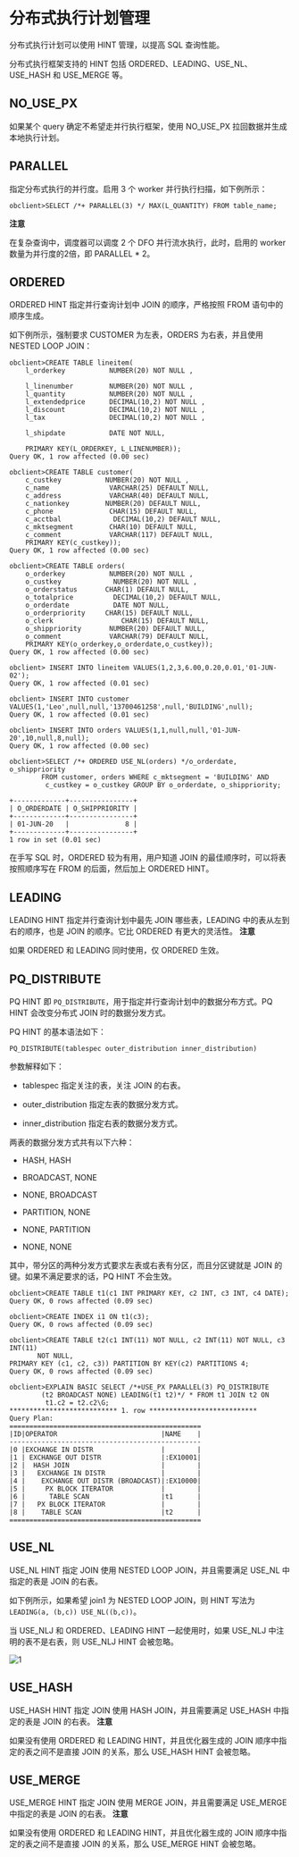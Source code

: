 分布式执行计划管理 
==============================

分布式执行计划可以使用 HINT 管理，以提高 SQL 查询性能。

分布式执行框架支持的 HINT 包括 ORDERED、LEADING、USE_NL、USE_HASH 和 USE_MERGE 等。

NO_USE_PX 
------------------------------

如果某个 query 确定不希望走并行执行框架，使用 NO_USE_PX 拉回数据并生成本地执行计划。

PARALLEL 
-----------------------------

指定分布式执行的并行度。启用 3 个 worker 并行执行扫描，如下例所示：

    obclient>SELECT /*+ PARALLEL(3) */ MAX(L_QUANTITY) FROM table_name;


**注意**



在复杂查询中，调度器可以调度 2 个 DFO 并行流水执行，此时，启用的 worker 数量为并行度的2倍，即 PARALLEL \* 2。

ORDERED 
----------------------------

ORDERED HINT 指定并行查询计划中 JOIN 的顺序，严格按照 FROM 语句中的顺序生成。

如下例所示，强制要求 CUSTOMER 为左表，ORDERS 为右表，并且使用 NESTED LOOP JOIN：

    obclient>CREATE TABLE lineitem(
        l_orderkey           NUMBER(20) NOT NULL ,
    
        l_linenumber         NUMBER(20) NOT NULL ,
        l_quantity           NUMBER(20) NOT NULL ,
        l_extendedprice      DECIMAL(10,2) NOT NULL ,
        l_discount           DECIMAL(10,2) NOT NULL ,
        l_tax                DECIMAL(10,2) NOT NULL ,
    
        l_shipdate           DATE NOT NULL,
    
        PRIMARY KEY(L_ORDERKEY, L_LINENUMBER));
    Query OK, 1 row affected (0.00 sec)
    
    obclient>CREATE TABLE customer(
        c_custkey           NUMBER(20) NOT NULL ,
        c_name               VARCHAR(25) DEFAULT NULL,
        c_address            VARCHAR(40) DEFAULT NULL,
        c_nationkey         NUMBER(20) DEFAULT NULL,
        c_phone              CHAR(15) DEFAULT NULL,
        c_acctbal             DECIMAL(10,2) DEFAULT NULL,
        c_mktsegment         CHAR(10) DEFAULT NULL,
        c_comment            VARCHAR(117) DEFAULT NULL,
        PRIMARY KEY(c_custkey));
    Query OK, 1 row affected (0.00 sec)
    
    obclient>CREATE TABLE orders(
        o_orderkey           NUMBER(20) NOT NULL ,
        o_custkey             NUMBER(20) NOT NULL ,
        o_orderstatus       CHAR(1) DEFAULT NULL,
        o_totalprice          DECIMAL(10,2) DEFAULT NULL,
        o_orderdate           DATE NOT NULL,
        o_orderpriority     CHAR(15) DEFAULT NULL,
        o_clerk                 CHAR(15) DEFAULT NULL,
        o_shippriority       NUMBER(20) DEFAULT NULL,
        o_comment            VARCHAR(79) DEFAULT NULL,
        PRIMARY KEY(o_orderkey,o_orderdate,o_custkey));
    Query OK, 1 row affected (0.00 sec)
    
    obclient> INSERT INTO lineitem VALUES(1,2,3,6.00,0.20,0.01,'01-JUN-02');
    Query OK, 1 row affected (0.01 sec)
    
    obclient> INSERT INTO customer VALUES(1,'Leo',null,null,'13700461258',null,'BUILDING',null);
    Query OK, 1 row affected (0.01 sec)
    
    obclient> INSERT INTO orders VALUES(1,1,null,null,'01-JUN-20',10,null,8,null);
    Query OK, 1 row affected (0.00 sec)
    
    obclient>SELECT /*+ ORDERED USE_NL(orders) */o_orderdate, o_shippriority
            FROM customer, orders WHERE c_mktsegment = 'BUILDING' AND
             c_custkey = o_custkey GROUP BY o_orderdate, o_shippriority;
    
    +-------------+----------------+
    | O_ORDERDATE | O_SHIPPRIORITY |
    +-------------+----------------+
    | 01-JUN-20   |              8 |
    +-------------+----------------+
    1 row in set (0.01 sec)



在手写 SQL 时，ORDERED 较为有用，用户知道 JOIN 的最佳顺序时，可以将表按照顺序写在 FROM 的后面，然后加上 ORDERED HINT。

LEADING 
----------------------------

LEADING HINT 指定并行查询计划中最先 JOIN 哪些表，LEADING 中的表从左到右的顺序，也是 JOIN 的顺序。它比 ORDERED 有更大的灵活性。
**注意**



如果 ORDERED 和 LEADING 同时使用，仅 ORDERED 生效。

PQ_DISTRIBUTE 
----------------------------------

PQ HINT 即 `PQ_DISTRIBUTE`，用于指定并行查询计划中的数据分布方式。PQ HINT 会改变分布式 JOIN 时的数据分发方式。

PQ HINT 的基本语法如下：

    PQ_DISTRIBUTE(tablespec outer_distribution inner_distribution)



参数解释如下：

* tablespec 指定关注的表，关注 JOIN 的右表。

  

* outer_distribution 指定左表的数据分发方式。

  

* inner_distribution 指定右表的数据分发方式。

  




两表的数据分发方式共有以下六种：

* HASH, HASH

  

* BROADCAST, NONE

  

*
  NONE, BROADCAST

  

* PARTITION, NONE

  

*
  NONE, PARTITION

  

*
  NONE, NONE

  




其中，带分区的两种分发方式要求左表或右表有分区，而且分区键就是 JOIN 的键。如果不满足要求的话，PQ HINT 不会生效。

    obclient>CREATE TABLE t1(c1 INT PRIMARY KEY, c2 INT, c3 INT, c4 DATE);
    Query OK, 0 rows affected (0.09 sec)
    
    obclient>CREATE INDEX i1 ON t1(c3);
    Query OK, 0 rows affected (0.09 sec)
    
    obclient>CREATE TABLE t2(c1 INT(11) NOT NULL, c2 INT(11) NOT NULL, c3 INT(11) 
           NOT NULL, 
    PRIMARY KEY (c1, c2, c3)) PARTITION BY KEY(c2) PARTITIONS 4;
    Query OK, 0 rows affected (0.09 sec)
    
    obclient>EXPLAIN BASIC SELECT /*+USE_PX PARALLEL(3) PQ_DISTRIBUTE
            (t2 BROADCAST NONE) LEADING(t1 t2)*/ * FROM t1 JOIN t2 ON 
             t1.c2 = t2.c2\G;
    *************************** 1. row ***************************
    Query Plan: 
    ================================================
    |ID|OPERATOR                          |NAME    |
    ------------------------------------------------
    |0 |EXCHANGE IN DISTR                 |        |
    |1 | EXCHANGE OUT DISTR               |:EX10001|
    |2 |  HASH JOIN                       |        |
    |3 |   EXCHANGE IN DISTR              |        |
    |4 |    EXCHANGE OUT DISTR (BROADCAST)|:EX10000|
    |5 |     PX BLOCK ITERATOR            |        |
    |6 |      TABLE SCAN                  |t1      |
    |7 |   PX BLOCK ITERATOR              |        |
    |8 |    TABLE SCAN                    |t2      |
    ================================================



USE_NL 
---------------------------

USE_NL HINT 指定 JOIN 使用 NESTED LOOP JOIN，并且需要满足 USE_NL 中指定的表是 JOIN 的右表。

如下例所示，如果希望 join1 为 NESTED LOOP JOIN，则 HINT 写法为 `LEADING(a, (b,c)) USE_NL((b,c))`。

当 USE_NLJ 和 ORDERED、LEADING HINT 一起使用时，如果 USE_NLJ 中注明的表不是右表，则 USE_NLJ HINT 会被忽略。

![1](https://static-aliyun-doc.oss-accelerate.aliyuncs.com/assets/img/zh-CN/4765994061/p179945.png)

USE_HASH 
-----------------------------

USE_HASH HINT 指定 JOIN 使用 HASH JOIN，并且需要满足 USE_HASH 中指定的表是 JOIN 的右表。
**注意**



如果没有使用 ORDERED 和 LEADING HINT，并且优化器生成的 JOIN 顺序中指定的表之间不是直接 JOIN 的关系，那么 USE_HASH HINT 会被忽略。

USE_MERGE 
------------------------------

USE_MERGE HINT 指定 JOIN 使用 MERGE JOIN，并且需要满足 USE_MERGE 中指定的表是 JOIN 的右表。
**注意**



如果没有使用 ORDERED 和 LEADING HINT，并且优化器生成的 JOIN 顺序中指定的表之间不是直接 JOIN 的关系，那么 USE_MERGE HINT 会被忽略。
